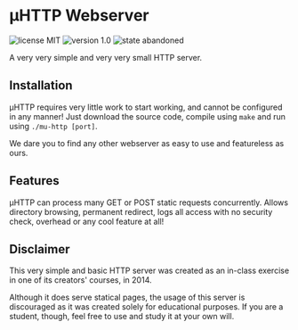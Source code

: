 # μHTTP Webserver
![license MIT](https://img.shields.io/badge/license-MIT-lightgrey.svg)
![version 1.0](https://img.shields.io/badge/version-1.0-green.svg)
![state abandoned](https://img.shields.io/badge/state-abandoned-red.svg)

A very very simple and very very small HTTP server.

## Installation
μHTTP requires very little work to start working, and cannot be configured in any manner! Just download the source
code, compile using `make` and run using `./mu-http [port]`.

We dare you to find any other webserver as easy to use and featureless as ours.

## Features
μHTTP can process many GET or POST static requests concurrently. Allows directory browsing, permanent redirect,
logs all access with no security check, overhead or any cool feature at all!

## Disclaimer
This very simple and basic HTTP server was created as an in-class exercise in one of its creators' courses, in 2014.

Although it does serve statical pages, the usage of this server is discouraged as it was created solely for educational purposes. If you are a student, though, feel free to use and study it at your own will.